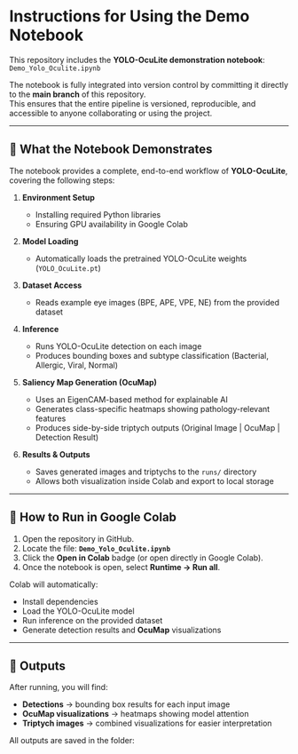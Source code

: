 # Instructions for Using the Demo Notebook

This repository includes the **YOLO-OcuLite demonstration notebook**:  
`Demo_Yolo_Oculite.ipynb`

The notebook is fully integrated into version control by committing it directly to the **main branch** of this repository.  
This ensures that the entire pipeline is versioned, reproducible, and accessible to anyone collaborating or using the project.

---

## 🔄 What the Notebook Demonstrates
The notebook provides a complete, end-to-end workflow of **YOLO-OcuLite**, covering the following steps:

1. **Environment Setup**  
   - Installing required Python libraries  
   - Ensuring GPU availability in Google Colab  

2. **Model Loading**  
   - Automatically loads the pretrained YOLO-OcuLite weights (`YOLO_OcuLite.pt`)  

3. **Dataset Access**  
   - Reads example eye images (BPE, APE, VPE, NE) from the provided dataset  

4. **Inference**  
   - Runs YOLO-OcuLite detection on each image  
   - Produces bounding boxes and subtype classification (Bacterial, Allergic, Viral, Normal)  

5. **Saliency Map Generation (OcuMap)**  
   - Uses an EigenCAM-based method for explainable AI  
   - Generates class-specific heatmaps showing pathology-relevant features  
   - Produces side-by-side triptych outputs (Original Image | OcuMap | Detection Result)  

6. **Results & Outputs**  
   - Saves generated images and triptychs to the `runs/` directory  
   - Allows both visualization inside Colab and export to local storage  

---

## 🚀 How to Run in Google Colab
1. Open the repository in GitHub.  
2. Locate the file: **`Demo_Yolo_Oculite.ipynb`**  
3. Click the **Open in Colab** badge (or open directly in Google Colab).  
4. Once the notebook is open, select **Runtime → Run all**.  

Colab will automatically:  
- Install dependencies  
- Load the YOLO-OcuLite model  
- Run inference on the provided dataset  
- Generate detection results and **OcuMap** visualizations  

---

## 📂 Outputs
After running, you will find:  
- **Detections** → bounding box results for each input image  
- **OcuMap visualizations** → heatmaps showing model attention  
- **Triptych images** → combined visualizations for easier interpretation  

All outputs are saved in the folder:  
